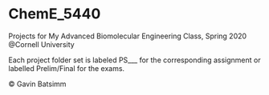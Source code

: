# ChemE_5440
Projects for My Advanced Biomolecular Engineering Class, Spring 2020 @Cornell University

Each project folder set is labeled PS___ for the corresponding assignment or labelled Prelim/Final for the exams.

:copyright: Gavin Batsimm 

